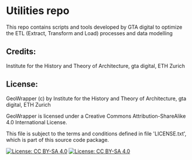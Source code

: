 # Utilities repo

This repo contains scripts and tools developed by GTA digital to optimize the ETL (Extract, Transform and Load) processes and data modelling 

## Credits:

Institute for the History and Theory of Architecture, gta digital, ETH Zurich


## License:

GeoWrapper (c) by Institute for the History and Theory of Architecture, gta digital, ETH Zurich

GeoWrapper is licensed under a
Creative Commons Attribution-ShareAlike 4.0 International License.

This file is subject to the terms and conditions defined in file 'LICENSE.txt', which is part of this source code package.

[![License: CC BY-SA 4.0](https://licensebuttons.net/l/by-sa/4.0/80x15.png)](https://creativecommons.org/licenses/by-sa/4.0/) [![License: CC BY-SA 4.0](https://img.shields.io/badge/License-CC%20BY--SA%204.0-lightgrey.svg)](https://creativecommons.org/licenses/by-sa/4.0/)